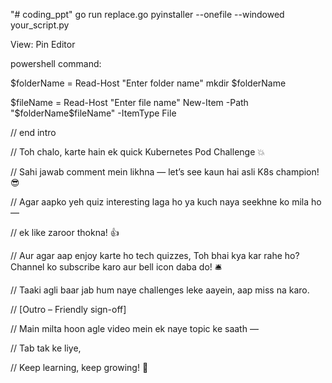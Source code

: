 "# coding_ppt"
go run replace.go
pyinstaller --onefile --windowed your_script.py

View: Pin Editor

powershell command:	

$folderName = Read-Host "Enter folder name"
mkdir $folderName

$fileName = Read-Host "Enter file name"
New-Item -Path "$folderName\$fileName" -ItemType File




// end intro

//   Toh chalo, karte hain ek quick Kubernetes Pod Challenge 💥

// Sahi jawab comment mein likhna — let’s see kaun hai asli K8s champion! 😎

// Agar aapko yeh quiz interesting laga ho ya kuch naya seekhne ko mila ho —

// ek like zaroor thokna! 👍

// Aur agar aap enjoy karte ho tech quizzes, Toh bhai kya kar rahe ho? Channel ko subscribe karo aur bell icon daba do! 🛎️

// Taaki agli baar jab hum naye challenges leke aayein, aap miss na karo.

// [Outro – Friendly sign-off]

// Main milta hoon agle video mein ek naye topic ke saath —

// Tab tak ke liye,

// Keep learning, keep growing! 🚀
